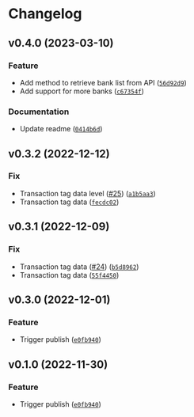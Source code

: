 # Changelog

<!--next-version-placeholder-->

## v0.4.0 (2023-03-10)
### Feature
* Add method to retrieve bank list from API ([`56d92d9`](https://github.com/indicina-dev/decide-python/commit/56d92d9547a74eec5045eb25ba05b6f7c292722b))
* Add support for more banks ([`c67354f`](https://github.com/indicina-dev/decide-python/commit/c67354fa106aeb5145daf1e2d6842271fd10b3a5))

### Documentation
* Update readme ([`0414b6d`](https://github.com/indicina-dev/decide-python/commit/0414b6daedcdee3a4dcbf708074bdd257bff139d))

## v0.3.2 (2022-12-12)
### Fix
* Transaction tag data level ([#25](https://github.com/indicina-dev/decide-python/issues/25)) ([`a1b5aa3`](https://github.com/indicina-dev/decide-python/commit/a1b5aa3a6a59c0337c7ebe9d9b7f52223d89fc08))
* Transaction tag data ([`fecdc02`](https://github.com/indicina-dev/decide-python/commit/fecdc02b1cd05c27bd5ec9d620719391d75ec2fe))

## v0.3.1 (2022-12-09)
### Fix
* Transaction tag data ([#24](https://github.com/indicina-dev/decide-python/issues/24)) ([`b5d8962`](https://github.com/indicina-dev/decide-python/commit/b5d8962cb6ffafa67faf28f623964ee71e65b76e))
* Transaction tag data ([`55f4450`](https://github.com/indicina-dev/decide-python/commit/55f4450878073fe763a44168835a699e31107f95))

## v0.3.0 (2022-12-01)
### Feature
* Trigger publish ([`e0fb940`](https://github.com/indicina-dev/decide-python/commit/e0fb940a544b1844824f7513f4ed1d0f4faddc78))

## v0.1.0 (2022-11-30)
### Feature
* Trigger publish ([`e0fb940`](https://github.com/indicina-dev/decide-python/commit/e0fb940a544b1844824f7513f4ed1d0f4faddc78))
